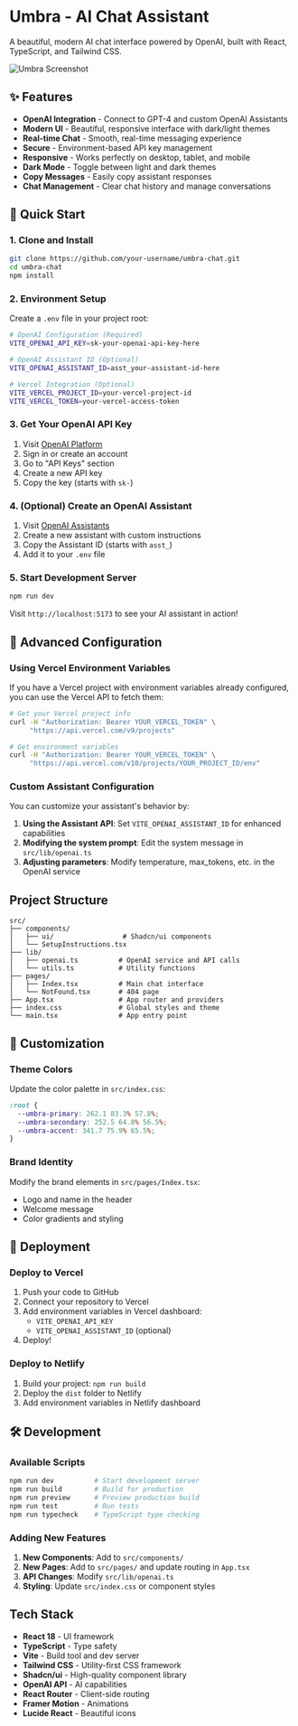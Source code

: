 # Umbra - AI Chat Assistant

A beautiful, modern AI chat interface powered by OpenAI, built with React, TypeScript, and Tailwind CSS.

![Umbra Screenshot](https://via.placeholder.com/800x400/6366f1/ffffff?text=Umbra+AI+Assistant)

## ✨ Features

- **OpenAI Integration** - Connect to GPT-4 and custom OpenAI Assistants
-  **Modern UI** - Beautiful, responsive interface with dark/light themes
- **Real-time Chat** - Smooth, real-time messaging experience
-  **Secure** - Environment-based API key management
- **Responsive** - Works perfectly on desktop, tablet, and mobile
-  **Dark Mode** - Toggle between light and dark themes
-  **Copy Messages** - Easily copy assistant responses
- **Chat Management** - Clear chat history and manage conversations

## 🚀 Quick Start

### 1. Clone and Install

```bash
git clone https://github.com/your-username/umbra-chat.git
cd umbra-chat
npm install
```

### 2. Environment Setup

Create a `.env` file in your project root:

```bash
# OpenAI Configuration (Required)
VITE_OPENAI_API_KEY=sk-your-openai-api-key-here

# OpenAI Assistant ID (Optional)
VITE_OPENAI_ASSISTANT_ID=asst_your-assistant-id-here

# Vercel Integration (Optional)
VITE_VERCEL_PROJECT_ID=your-vercel-project-id
VITE_VERCEL_TOKEN=your-vercel-access-token
```

### 3. Get Your OpenAI API Key

1. Visit [OpenAI Platform](https://platform.openai.com/api-keys)
2. Sign in or create an account
3. Go to "API Keys" section
4. Create a new API key
5. Copy the key (starts with `sk-`)

### 4. (Optional) Create an OpenAI Assistant

1. Visit [OpenAI Assistants](https://platform.openai.com/assistants)
2. Create a new assistant with custom instructions
3. Copy the Assistant ID (starts with `asst_`)
4. Add it to your `.env` file

### 5. Start Development Server

```bash
npm run dev
```

Visit `http://localhost:5173` to see your AI assistant in action!

## 🔧 Advanced Configuration

### Using Vercel Environment Variables

If you have a Vercel project with environment variables already configured, you can use the Vercel API to fetch them:

```bash
# Get your Vercel project info
curl -H "Authorization: Bearer YOUR_VERCEL_TOKEN" \
     "https://api.vercel.com/v9/projects"

# Get environment variables
curl -H "Authorization: Bearer YOUR_VERCEL_TOKEN" \
     "https://api.vercel.com/v10/projects/YOUR_PROJECT_ID/env"
```

### Custom Assistant Configuration

You can customize your assistant's behavior by:

1. **Using the Assistant API**: Set `VITE_OPENAI_ASSISTANT_ID` for enhanced capabilities
2. **Modifying the system prompt**: Edit the system message in `src/lib/openai.ts`
3. **Adjusting parameters**: Modify temperature, max_tokens, etc. in the OpenAI service

## Project Structure

```
src/
├── components/
│   ├── ui/                 # Shadcn/ui components
│   └── SetupInstructions.tsx
├── lib/
│   ├── openai.ts          # OpenAI service and API calls
│   └── utils.ts           # Utility functions
├── pages/
│   ├── Index.tsx          # Main chat interface
│   └── NotFound.tsx       # 404 page
├── App.tsx                # App router and providers
├── index.css              # Global styles and theme
└── main.tsx               # App entry point
```

## 🎨 Customization

### Theme Colors

Update the color palette in `src/index.css`:

```css
:root {
  --umbra-primary: 262.1 83.3% 57.8%;
  --umbra-secondary: 252.5 64.8% 56.5%;
  --umbra-accent: 341.7 75.9% 65.5%;
}
```

### Brand Identity

Modify the brand elements in `src/pages/Index.tsx`:

- Logo and name in the header
- Welcome message
- Color gradients and styling

## 🚀 Deployment

### Deploy to Vercel

1. Push your code to GitHub
2. Connect your repository to Vercel
3. Add environment variables in Vercel dashboard:
   - `VITE_OPENAI_API_KEY`
   - `VITE_OPENAI_ASSISTANT_ID` (optional)
4. Deploy!

### Deploy to Netlify

1. Build your project: `npm run build`
2. Deploy the `dist` folder to Netlify
3. Add environment variables in Netlify dashboard


## 🛠️ Development

### Available Scripts

```bash
npm run dev          # Start development server
npm run build        # Build for production
npm run preview      # Preview production build
npm run test         # Run tests
npm run typecheck    # TypeScript type checking
```

### Adding New Features

1. **New Components**: Add to `src/components/`
2. **New Pages**: Add to `src/pages/` and update routing in `App.tsx`
3. **API Changes**: Modify `src/lib/openai.ts`
4. **Styling**: Update `src/index.css` or component styles

## Tech Stack

- **React 18** - UI framework
- **TypeScript** - Type safety
- **Vite** - Build tool and dev server
- **Tailwind CSS** - Utility-first CSS framework
- **Shadcn/ui** - High-quality component library
- **OpenAI API** - AI capabilities
- **React Router** - Client-side routing
- **Framer Motion** - Animations
- **Lucide React** - Beautiful icons


